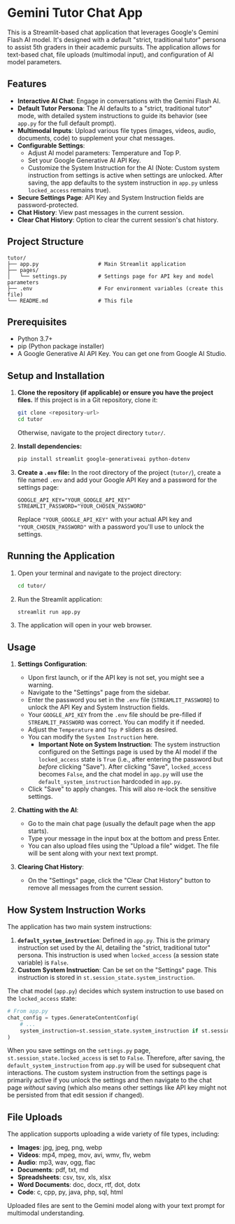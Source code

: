 # Gemini Tutor Chat App

This is a Streamlit-based chat application that leverages Google's Gemini Flash AI model. It's designed with a default "strict, traditional tutor" persona to assist 5th graders in their academic pursuits. The application allows for text-based chat, file uploads (multimodal input), and configuration of AI model parameters.

## Features

*   **Interactive AI Chat**: Engage in conversations with the Gemini Flash AI.
*   **Default Tutor Persona**: The AI defaults to a "strict, traditional tutor" mode, with detailed system instructions to guide its behavior (see `app.py` for the full default prompt).
*   **Multimodal Inputs**: Upload various file types (images, videos, audio, documents, code) to supplement your chat messages.
*   **Configurable Settings**:
    *   Adjust AI model parameters: Temperature and Top P.
    *   Set your Google Generative AI API Key.
    *   Customize the System Instruction for the AI (Note: Custom system instruction from settings is active when settings are unlocked. After saving, the app defaults to the system instruction in `app.py` unless `locked_access` remains true).
*   **Secure Settings Page**: API Key and System Instruction fields are password-protected.
*   **Chat History**: View past messages in the current session.
*   **Clear Chat History**: Option to clear the current session's chat history.

## Project Structure

```
tutor/
├── app.py                   # Main Streamlit application
├── pages/
│   └── settings.py          # Settings page for API key and model parameters
├── .env                     # For environment variables (create this file)
└── README.md                # This file
```

## Prerequisites

*   Python 3.7+
*   pip (Python package installer)
*   A Google Generative AI API Key. You can get one from Google AI Studio.

## Setup and Installation

1.  **Clone the repository (if applicable) or ensure you have the project files.**
    If this project is in a Git repository, clone it:
    ```bash
    git clone <repository-url>
    cd tutor
    ```
    Otherwise, navigate to the project directory `tutor/`.

2.  **Install dependencies:**
    ```bash
    pip install streamlit google-generativeai python-dotenv
    ```

3.  **Create a `.env` file:**
    In the root directory of the project (`tutor/`), create a file named `.env` and add your Google API Key and a password for the settings page:
    ```env
    GOOGLE_API_KEY="YOUR_GOOGLE_API_KEY"
    STREAMLIT_PASSWORD="YOUR_CHOSEN_PASSWORD"
    ```
    Replace `"YOUR_GOOGLE_API_KEY"` with your actual API key and `"YOUR_CHOSEN_PASSWORD"` with a password you'll use to unlock the settings.

## Running the Application

1.  Open your terminal and navigate to the project directory:
    ```bash
    cd tutor/
    ```

2.  Run the Streamlit application:
    ```bash
    streamlit run app.py
    ```

3.  The application will open in your web browser.

## Usage

1.  **Settings Configuration**:
    *   Upon first launch, or if the API key is not set, you might see a warning.
    *   Navigate to the "Settings" page from the sidebar.
    *   Enter the password you set in the `.env` file (`STREAMLIT_PASSWORD`) to unlock the API Key and System Instruction fields.
    *   Your `GOOGLE_API_KEY` from the `.env` file should be pre-filled if `STREAMLIT_PASSWORD` was correct. You can modify it if needed.
    *   Adjust the `Temperature` and `Top P` sliders as desired.
    *   You can modify the `System Instruction` here.
        *   **Important Note on System Instruction**: The system instruction configured on the Settings page is used by the AI model if the `locked_access` state is `True` (i.e., after entering the password but *before* clicking "Save"). After clicking "Save", `locked_access` becomes `False`, and the chat model in `app.py` will use the `default_system_instruction` hardcoded in `app.py`.
    *   Click "Save" to apply changes. This will also re-lock the sensitive settings.

2.  **Chatting with the AI**:
    *   Go to the main chat page (usually the default page when the app starts).
    *   Type your message in the input box at the bottom and press Enter.
    *   You can also upload files using the "Upload a file" widget. The file will be sent along with your next text prompt.

3.  **Clearing Chat History**:
    *   On the "Settings" page, click the "Clear Chat History" button to remove all messages from the current session.

## How System Instruction Works

The application has two main system instructions:

1.  **`default_system_instruction`**: Defined in `app.py`. This is the primary instruction set used by the AI, detailing the "strict, traditional tutor" persona. This instruction is used when `locked_access` (a session state variable) is `False`.
2.  **Custom System Instruction**: Can be set on the "Settings" page. This instruction is stored in `st.session_state.system_instruction`.

The chat model (`app.py`) decides which system instruction to use based on the `locked_access` state:
```python
# From app.py
chat_config = types.GenerateContentConfig(
    # ...
    system_instruction=st.session_state.system_instruction if st.session_state.locked_access else default_system_instruction,
)
```
When you save settings on the `settings.py` page, `st.session_state.locked_access` is set to `False`. Therefore, after saving, the `default_system_instruction` from `app.py` will be used for subsequent chat interactions. The custom system instruction from the settings page is primarily active if you unlock the settings and then navigate to the chat page *without* saving (which also means other settings like API key might not be persisted from that edit session if changed).

## File Uploads

The application supports uploading a wide variety of file types, including:
*   **Images**: jpg, jpeg, png, webp
*   **Videos**: mp4, mpeg, mov, avi, wmv, flv, webm
*   **Audio**: mp3, wav, ogg, flac
*   **Documents**: pdf, txt, md
*   **Spreadsheets**: csv, tsv, xls, xlsx
*   **Word Documents**: doc, docx, rtf, dot, dotx
*   **Code**: c, cpp, py, java, php, sql, html

Uploaded files are sent to the Gemini model along with your text prompt for multimodal understanding.